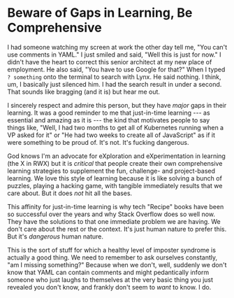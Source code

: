 # Beware of Gaps in Learning, Be Comprehensive

I had someone watching my screen at work the other day tell me, "You
can't use comments in YAML." I just smiled and said, "Well this is just
for now." I didn't have the heart to correct this senior architect at
my new place of employment. He also said, "You have to use Google for
that?" When I typed `? something` onto the terminal to search with Lynx.
He said nothing. I think, um, I basically just silenced him. I had the
search result in under a second. That sounds like bragging (and it is)
but hear me out.

I sincerely respect and admire this person, but they have *major* gaps
in their learning. It was a good reminder to me that just-in-time
learning --- as essential and amazing as it is --- the kind that
motivates people to say things like, "Well, I had two months to get all
of Kubernetes running when a VP asked for it" or "He had two weeks to
create all of JavaScript" as if it were something to be proud of. It's not. It's fucking dangerous.

God knows I'm an advocate for eXploration and eXperimentation in
learning (the X in RWX) but it is *critical* that people create their
own comprehensive learning strategies to supplement the fun, challenge-
and project-based learning. We love this style of learning because it is
like solving a bunch of puzzles, playing a hacking game, with tangible
immediately results that we care about. But it does *not* hit all the
bases. 

This affinity for just-in-time learning is why tech "Recipe" books have
been so successful over the years and why Stack Overflow does so well
now. They have the solutions to that one immediate problem we are
having. We don't care about the rest or the context. It's just human
nature to prefer this. But it's *dangerous* human nature. 

This is the sort of stuff for which a healthy level of imposter syndrome
is actually a good thing. We need to remember to ask ourselves
constantly, "am I missing something?" Because when we don't, well,
suddenly we don't know that YAML can contain comments and might
pedantically inform someone who just laughs to themselves at the very
basic thing you just revealed you don't know, and frankly don't seem to
*want* to know. I do.
